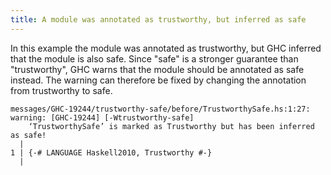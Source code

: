 ```yaml
---
title: A module was annotated as trustworthy, but inferred as safe
---
```


In this example the module was annotated as trustworthy, but GHC inferred that the module is also safe.
Since "safe" is a stronger guarantee than "trustworthy", GHC warns that the module should be annotated as safe instead.
The warning can therefore be fixed by changing the annotation from trustworthy to safe.

```
messages/GHC-19244/trustworthy-safe/before/TrustworthySafe.hs:1:27: warning: [GHC-19244] [-Wtrustworthy-safe]
    ‘TrustworthySafe’ is marked as Trustworthy but has been inferred as safe!
  |
1 | {-# LANGUAGE Haskell2010, Trustworthy #-}
  |
```
